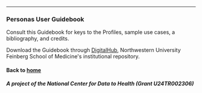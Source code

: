 ---
### Personas User Guidebook

Consult this Guidebook for keys to the Profiles, sample use cases, a bibliography, and credits.

Download the Guidebook through [DigitalHub](https://doi.org/10.18131/g3-db0b-ad10), Northwestern University Feinberg School of Medicine's institutional repository.


#### Back to [home](https://data2health.github.io/CTS-Personas/)

##### A project of the National Center for Data to Health (Grant U24TR002306)
